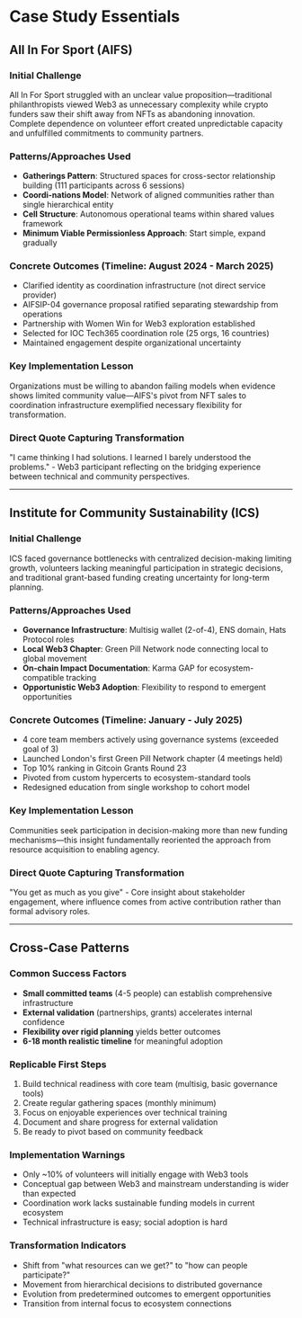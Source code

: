 # Case Study Essentials

## All In For Sport (AIFS)

### Initial Challenge
All In For Sport struggled with an unclear value proposition—traditional philanthropists viewed Web3 as unnecessary complexity while crypto funders saw their shift away from NFTs as abandoning innovation. Complete dependence on volunteer effort created unpredictable capacity and unfulfilled commitments to community partners.

### Patterns/Approaches Used
- **Gatherings Pattern**: Structured spaces for cross-sector relationship building (111 participants across 6 sessions)
- **Coordi-nations Model**: Network of aligned communities rather than single hierarchical entity
- **Cell Structure**: Autonomous operational teams within shared values framework
- **Minimum Viable Permissionless Approach**: Start simple, expand gradually

### Concrete Outcomes (Timeline: August 2024 - March 2025)
- Clarified identity as coordination infrastructure (not direct service provider)
- AIFSIP-04 governance proposal ratified separating stewardship from operations
- Partnership with Women Win for Web3 exploration established
- Selected for IOC Tech365 coordination role (25 orgs, 16 countries)
- Maintained engagement despite organizational uncertainty

### Key Implementation Lesson
Organizations must be willing to abandon failing models when evidence shows limited community value—AIFS's pivot from NFT sales to coordination infrastructure exemplified necessary flexibility for transformation.

### Direct Quote Capturing Transformation
"I came thinking I had solutions. I learned I barely understood the problems." - Web3 participant reflecting on the bridging experience between technical and community perspectives.

---

## Institute for Community Sustainability (ICS)

### Initial Challenge
ICS faced governance bottlenecks with centralized decision-making limiting growth, volunteers lacking meaningful participation in strategic decisions, and traditional grant-based funding creating uncertainty for long-term planning.

### Patterns/Approaches Used
- **Governance Infrastructure**: Multisig wallet (2-of-4), ENS domain, Hats Protocol roles
- **Local Web3 Chapter**: Green Pill Network node connecting local to global movement
- **On-chain Impact Documentation**: Karma GAP for ecosystem-compatible tracking
- **Opportunistic Web3 Adoption**: Flexibility to respond to emergent opportunities

### Concrete Outcomes (Timeline: January - July 2025)
- 4 core team members actively using governance systems (exceeded goal of 3)
- Launched London's first Green Pill Network chapter (4 meetings held)
- Top 10% ranking in Gitcoin Grants Round 23
- Pivoted from custom hypercerts to ecosystem-standard tools
- Redesigned education from single workshop to cohort model

### Key Implementation Lesson
Communities seek participation in decision-making more than new funding mechanisms—this insight fundamentally reoriented the approach from resource acquisition to enabling agency.

### Direct Quote Capturing Transformation
"You get as much as you give" - Core insight about stakeholder engagement, where influence comes from active contribution rather than formal advisory roles.

---

## Cross-Case Patterns

### Common Success Factors
- **Small committed teams** (4-5 people) can establish comprehensive infrastructure
- **External validation** (partnerships, grants) accelerates internal confidence
- **Flexibility over rigid planning** yields better outcomes
- **6-18 month realistic timeline** for meaningful adoption

### Replicable First Steps
1. Build technical readiness with core team (multisig, basic governance tools)
2. Create regular gathering spaces (monthly minimum)
3. Focus on enjoyable experiences over technical training
4. Document and share progress for external validation
5. Be ready to pivot based on community feedback

### Implementation Warnings
- Only ~10% of volunteers will initially engage with Web3 tools
- Conceptual gap between Web3 and mainstream understanding is wider than expected
- Coordination work lacks sustainable funding models in current ecosystem
- Technical infrastructure is easy; social adoption is hard

### Transformation Indicators
- Shift from "what resources can we get?" to "how can people participate?"
- Movement from hierarchical decisions to distributed governance
- Evolution from predetermined outcomes to emergent opportunities
- Transition from internal focus to ecosystem connections